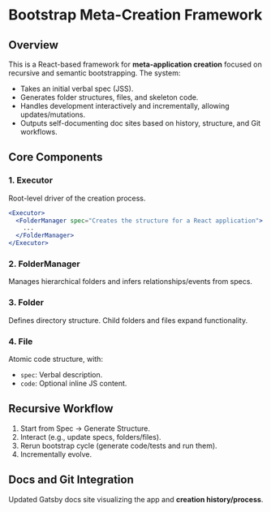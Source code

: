 # Bootstrap Meta-Creation Framework

## Overview

This is a React-based framework for **meta-application creation** focused on recursive and semantic bootstrapping. The
system:

- Takes an initial verbal spec (JSS).
- Generates folder structures, files, and skeleton code.
- Handles development interactively and incrementally, allowing updates/mutations.
- Outputs self-documenting doc sites based on history, structure, and Git workflows.

## Core Components

### 1. Executor

Root-level driver of the creation process.

```jsx
<Executor>
  <FolderManager spec="Creates the structure for a React application">
    ...
  </FolderManager>
</Executor>
```

### 2. FolderManager

Manages hierarchical folders and infers relationships/events from specs.

### 3. Folder

Defines directory structure. Child folders and files expand functionality.

### 4. File

Atomic code structure, with:

- `spec`: Verbal description.
- `code`: Optional inline JS content.

## Recursive Workflow

1. Start from Spec → Generate Structure.
2. Interact (e.g., update specs, folders/files).
3. Rerun bootstrap cycle (generate code/tests and run them).
4. Incrementally evolve.

## Docs and Git Integration

Updated Gatsby docs site visualizing the app and **creation history/process**.
